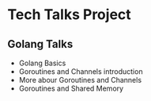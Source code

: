 Tech Talks Project
==================

Golang Talks
------------
- Golang Basics
- Goroutines and Channels introduction
- More abour Goroutines and Channels
- Goroutines and Shared Memory
